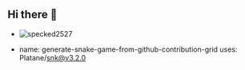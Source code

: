 ## Hi there 👋
+ ![specked2527](https://komarev.com/ghpvc/?username=specked2527)
  
- name: generate-snake-game-from-github-contribution-grid
uses: Platane/snk@v3.2.0
            
  
<!--
**specked2527/specked2527** is a ✨ _special_ ✨ repository because its `README.md` (this file) appears on your GitHub profile.

Here are some ideas to get you started:

- 🔭 I’m currently working on ...
- 🌱 I’m currently learning ...
- 👯 I’m looking to collaborate on ...
- 🤔 I’m looking for help with ...
- 💬 Ask me about ...
- 📫 How to reach me: ...
- 😄 Pronouns: ...
- ⚡ Fun fact: ...
-->
